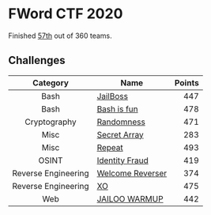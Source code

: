 # FWord CTF 2020

Finished [57th](https://ctf.fword.wtf/teams/555) out of 360 teams.

## Challenges

|      Category       | Name                                     | Points |
| :-----------------: | ---------------------------------------- | -----: |
|        Bash         | [JailBoss](./bash/jailboss.md)           |    447 |
|        Bash         | [Bash is fun](./bash/bashisfun.md)       |    478 |
|    Cryptography     | [Randomness](./crypto/randomness.md)     |    471 |
|        Misc         | [Secret Array](./misc/secret.md)         |    283 |
|        Misc         | [Repeat](./misc/repeat.md)               |    493 |
|        OSINT        | [Identity Fraud](./osint/fraud.md)       |    419 |
| Reverse Engineering | [Welcome Reverser](./reverse/welcome.md) |    374 |
| Reverse Engineering | [XO](./reverse/xo.md)                    |    475 |
|         Web         | [JAILOO WARMUP](./web/jailoo.md)         |    442 |
